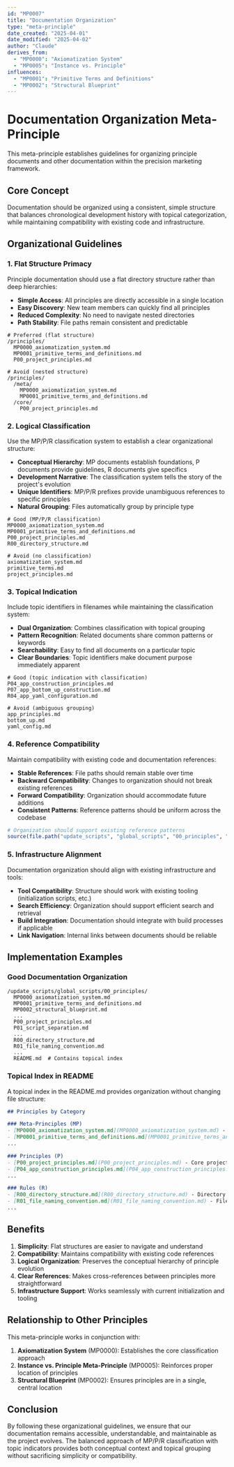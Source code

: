 ```yaml
---
id: "MP0007"
title: "Documentation Organization"
type: "meta-principle"
date_created: "2025-04-01"
date_modified: "2025-04-02"
author: "Claude"
derives_from:
  - "MP0000": "Axiomatization System"
  - "MP0005": "Instance vs. Principle"
influences:
  - "MP0001": "Primitive Terms and Definitions"
  - "MP0002": "Structural Blueprint"
---
```


# Documentation Organization Meta-Principle

This meta-principle establishes guidelines for organizing principle documents and other documentation within the precision marketing framework.

## Core Concept

Documentation should be organized using a consistent, simple structure that balances chronological development history with topical categorization, while maintaining compatibility with existing code and infrastructure.

## Organizational Guidelines

### 1. Flat Structure Primacy

Principle documentation should use a flat directory structure rather than deep hierarchies:

- **Simple Access**: All principles are directly accessible in a single location
- **Easy Discovery**: New team members can quickly find all principles
- **Reduced Complexity**: No need to navigate nested directories
- **Path Stability**: File paths remain consistent and predictable

```
# Preferred (flat structure)
/principles/
  MP0000_axiomatization_system.md
  MP0001_primitive_terms_and_definitions.md
  P00_project_principles.md

# Avoid (nested structure)
/principles/
  /meta/
    MP0000_axiomatization_system.md
    MP0001_primitive_terms_and_definitions.md
  /core/
    P00_project_principles.md
```

### 2. Logical Classification

Use the MP/P/R classification system to establish a clear organizational structure:

- **Conceptual Hierarchy**: MP documents establish foundations, P documents provide guidelines, R documents give specifics
- **Development Narrative**: The classification system tells the story of the project's evolution
- **Unique Identifiers**: MP/P/R prefixes provide unambiguous references to specific principles
- **Natural Grouping**: Files automatically group by principle type

```
# Good (MP/P/R classification)
MP0000_axiomatization_system.md
MP0001_primitive_terms_and_definitions.md
P00_project_principles.md
R00_directory_structure.md

# Avoid (no classification)
axiomatization_system.md
primitive_terms.md
project_principles.md
```

### 3. Topical Indication

Include topic identifiers in filenames while maintaining the classification system:

- **Dual Organization**: Combines classification with topical grouping
- **Pattern Recognition**: Related documents share common patterns or keywords
- **Searchability**: Easy to find all documents on a particular topic
- **Clear Boundaries**: Topic identifiers make document purpose immediately apparent

```
# Good (topic indication with classification)
P04_app_construction_principles.md
P07_app_bottom_up_construction.md
R04_app_yaml_configuration.md

# Avoid (ambiguous grouping)
app_principles.md
bottom_up.md
yaml_config.md
```

### 4. Reference Compatibility

Maintain compatibility with existing code and documentation references:

- **Stable References**: File paths should remain stable over time
- **Backward Compatibility**: Changes to organization should not break existing references
- **Forward Compatibility**: Organization should accommodate future additions
- **Consistent Patterns**: Reference patterns should be uniform across the codebase

```r
# Organization should support existing reference patterns
source(file.path("update_scripts", "global_scripts", "00_principles", "MP0003_operating_modes.md"))
```

### 5. Infrastructure Alignment

Documentation organization should align with existing infrastructure and tools:

- **Tool Compatibility**: Structure should work with existing tooling (initialization scripts, etc.)
- **Search Efficiency**: Organization should support efficient search and retrieval
- **Build Integration**: Documentation should integrate with build processes if applicable
- **Link Navigation**: Internal links between documents should be reliable

## Implementation Examples

### Good Documentation Organization

```
/update_scripts/global_scripts/00_principles/
  MP0000_axiomatization_system.md
  MP0001_primitive_terms_and_definitions.md
  MP0002_structural_blueprint.md
  ...
  P00_project_principles.md
  P01_script_separation.md
  ...
  R00_directory_structure.md
  R01_file_naming_convention.md
  ...
  README.md  # Contains topical index
```

### Topical Index in README

A topical index in the README.md provides organization without changing file structure:

```markdown
## Principles by Category

### Meta-Principles (MP)
- [MP0000_axiomatization_system.md](MP0000_axiomatization_system.md) - Meta-meta-principle establishing the formal axiomatic system
- [MP0001_primitive_terms_and_definitions.md](MP0001_primitive_terms_and_definitions.md) - Fundamental vocabulary and primitive terms
...

### Principles (P)
- [P00_project_principles.md](P00_project_principles.md) - Core project principles
- [P04_app_construction_principles.md](P04_app_construction_principles.md) - Core app construction principles
...

### Rules (R)
- [R00_directory_structure.md](R00_directory_structure.md) - Directory structure organization rules
- [R01_file_naming_convention.md](R01_file_naming_convention.md) - File naming convention rules
...
```

## Benefits

1. **Simplicity**: Flat structures are easier to navigate and understand
2. **Compatibility**: Maintains compatibility with existing code references
3. **Logical Organization**: Preserves the conceptual hierarchy of principle evolution
4. **Clear References**: Makes cross-references between principles more straightforward
5. **Infrastructure Support**: Works seamlessly with current initialization and tooling

## Relationship to Other Principles

This meta-principle works in conjunction with:

1. **Axiomatization System** (MP0000): Establishes the core classification approach
2. **Instance vs. Principle Meta-Principle** (MP0005): Reinforces proper location of principles
3. **Structural Blueprint** (MP0002): Ensures principles are in a single, central location

## Conclusion

By following these organizational guidelines, we ensure that our documentation remains accessible, understandable, and maintainable as the project evolves. The balanced approach of MP/P/R classification with topic indicators provides both conceptual context and topical grouping without sacrificing simplicity or compatibility.
